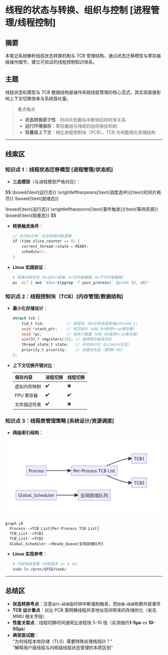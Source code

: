# 线程的状态与转换、组织与控制 [进程管理/线程控制]

## 摘要

本笔记系统解析线程状态转换机制与 TCB 管理结构，通过状态迁移模型与寄存器级操作细节，建立可验证的线程控制知识体系。

## 主题

线程状态机模型与 TCB 数据结构是操作系统线程管理的核心范式，其实现直接影响上下文切换效率与系统吞吐量。

> 重点难点
>
> - **状态转换原子性**：时间片到期与中断响应的时序关系
> - **运行环境保存**：寄存器组与栈帧的协同保存机制
> - **轻量级上下文**：相比进程控制块（PCB），TCB 为何能简化存储结构

---

## 线索区

### 知识点 1：线程状态迁移模型 [进程管理/状态机]

- **三态模型**（与进程模型严格对应）：  

$$
 \boxed{\text{运行态}} \xrightleftharpoons[\text{调度选中}]{\text{时间片耗尽}} \boxed{\text{就绪态}}

\boxed{\text{运行态}} \xrightleftharpoons[\text{事件触发}]{\text{等待资源}} \boxed{\text{阻塞态}}
$$

- **转换触发条件**：

  ```c
  // 伪代码示例：状态转换判断逻辑
  if (time_slice_counter == 0) {
      current_thread->state = READY;
      schedule();
  }
  ```

- **Linux 实践验证**：
  
  ```bash
  # 查看线程状态（R=运行/就绪，S=可中断睡眠，D=不可中断睡眠）
  ps -eLf | awk '$2=='$(pgrep -f your_process)' {print $3, $8}'
  ```

### 知识点 2：线程控制块（TCB）[内存管理/数据结构]

- **最小化存储设计**：

  ```c
  struct tcb {
      tid_t tid;          // 线程ID（64位系统通常用pthread_t）
      void *stack_ptr;    // 栈顶指针（x86_64使用%rsp寄存器）
      void *pc;           // 程序计数器（x86_64使用%rip寄存器）
      uint32_t registers[16]; // 通用寄存器保存区
      thread_state_t state;   // 状态标识位（bitmask实现）
      priority_t priority;    // 调度优先级（通常0-99）
  };
  ```

- **上下文切换开销对比**：  
  
  | 保存内容 | 进程切换 | 线程切换 |  
  |---------------|---------|---------|  
  | 虚拟内存映射 | ✔️ | ✖️ |  
  | FPU 寄存器 | ✔️ | ✔️ |  
  | 文件描述符表 | ✔️ | ✖️ |

### 知识点 3：线程表管理策略 [系统设计/资源调度]

- **两级索引结构**：

![1741796308061](image/2.1.6_3线程的状态与转换/1741796308061.png)

  ```mermaid
  graph LR
    Process-->TCB_List[Per-Process TCB List]
    TCB_List-->TCB1
    TCB_List-->TCB2
    Global_Scheduler-->Ready_Queue[全局就绪队列]
  ```

- **Linux 实现参考**：

  ```bash
  # 内核线程查看（内核版本 >= 4.14）
  sudo ls /proc/$PID/task/
  ```

---

## 总结区

- **状态转换考点**：注意`运行→就绪`由时钟中断强制触发，而`阻塞→就绪`依赖外部事件
- **TCB 设计重点**：对比 PCB 需明确线程共享地址空间带来的存储优化（省去 MMU 相关字段）
- **性能关联点**：线程切换时间通常比进程快 5-10 倍（实测值约**1-5μs** vs **10-50μs**）
- **典型面试题**：  
  "为何线程本地存储（TLS）需要特殊处理栈指针？"  
  "解释用户级线程与内核级线程状态管理的本质区别"
